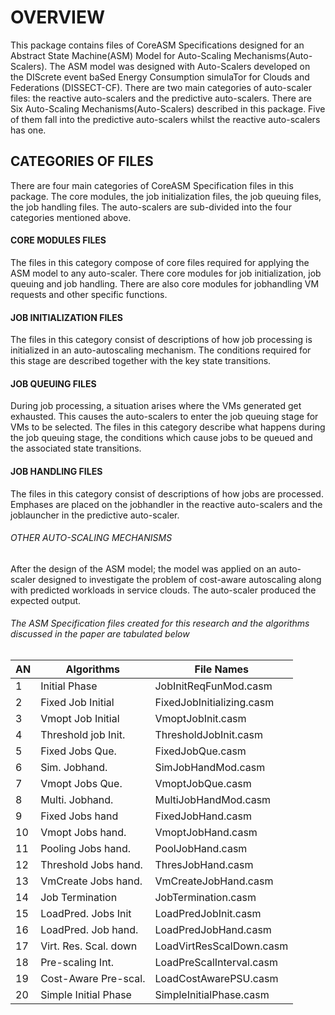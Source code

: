 # OVERVIEW
This package contains files of CoreASM Specifications designed for an Abstract State Machine(ASM) Model for Auto-Scaling Mechanisms(Auto-Scalers). The ASM model was designed with Auto-Scalers developed on the DIScrete event baSed Energy Consumption simulaTor for Clouds and Federations (DISSECT-CF). There are two main categories of auto-scaler files: the reactive auto-scalers and the predictive auto-scalers. There are Six Auto-Scaling Mechanisms(Auto-Scalers) described in this package. Five of them fall into the predictive auto-scalers whilst the reactive auto-scalers has one.

## CATEGORIES OF FILES
 There are four main categories of CoreASM Specification files in this package. The core modules, the job initialization files, the job queuing files, the job handling files.  The auto-scalers are sub-divided into the four categories mentioned above. 

#### CORE MODULES FILES
The files in this category compose of core files required for applying the ASM model to any auto-scaler. There core modules for job initialization, job queuing and job handling. There are also core modules for jobhandling VM requests and other specific functions.


#### JOB INITIALIZATION FILES
The files in this category consist of descriptions of how job processing is initialized in an auto-autoscaling mechanism. The conditions required for this stage are described together with the key state transitions.

#### JOB QUEUING FILES
During job processing, a situation arises where the VMs generated get exhausted. This causes the auto-scalers to enter the job queuing stage for VMs to be selected. The files in this category describe what happens during the job queuing stage, the conditions which cause jobs to be queued and the associated state transitions.

#### JOB HANDLING FILES
The files in this category consist of descriptions of how jobs are processed. Emphases are placed on the jobhandler in the reactive auto-scalers and the joblauncher in the predictive auto-scaler.

###### OTHER AUTO-SCALING MECHANISMS
After the design of the ASM model; the model was applied on an auto-scaler designed to investigate the problem of cost-aware autoscaling along with predicted workloads in service clouds. The auto-scaler produced the expected output.

 ###### The ASM Specification files created for this research and the algorithms discussed in the paper are tabulated below
 |AN  |Algorithms             | File Names               |
 |----|-----------------------|--------------------------|
 |1   |Initial Phase          |JobInitReqFunMod.casm     |
 |2   |Fixed Job Initial      |FixedJobInitializing.casm |
 |3   |Vmopt Job Initial      |VmoptJobInit.casm         |
 |4   |Threshold job Init.    |ThresholdJobInit.casm     |
 |5   |Fixed Jobs Que.        |FixedJobQue.casm          |
 |6   |Sim.  Jobhand.         |SimJobHandMod.casm        |
 |7   |Vmopt Jobs Que.        |VmoptJobQue.casm          |
 |8   |Multi. Jobhand.        |MultiJobHandMod.casm      |
 |9   |Fixed  Jobs hand       |FixedJobHand.casm         |
 |10  |Vmopt Jobs hand.       |VmoptJobHand.casm         |
 |11  |Pooling Jobs hand.     |PoolJobHand.casm          |
 |12  |Threshold Jobs hand.   |ThresJobHand.casm         |
 |13  |VmCreate Jobs hand.    |VmCreateJobHand.casm      |
 |14  |Job Termination        |JobTermination.casm       |
 |15  |LoadPred. Jobs Init    |LoadPredJobInit.casm      |
 |16  |LoadPred. Job hand.    |LoadPredJobHand.casm      |
 |17  |Virt. Res. Scal. down  |LoadVirtResScalDown.casm  |
 |18  |Pre-scaling Int.       |LoadPreScalInterval.casm  |
 |19  |Cost-Aware Pre-scal.   |LoadCostAwarePSU.casm     | 
 |20  |Simple Initial Phase   |SimpleInitialPhase.casm   |
